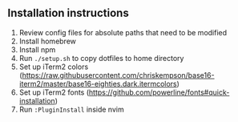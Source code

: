 ## Installation instructions
1. Review config files for absolute paths that need to be modified
1. Install homebrew
1. Install npm
1. Run `./setup.sh` to copy dotfiles to home directory
1. Set up iTerm2 colors (https://raw.githubusercontent.com/chriskempson/base16-iterm2/master/base16-eighties.dark.itermcolors)
1. Set up iTerm2 fonts (https://github.com/powerline/fonts#quick-installation)
1. Run `:PluginInstall` inside nvim
